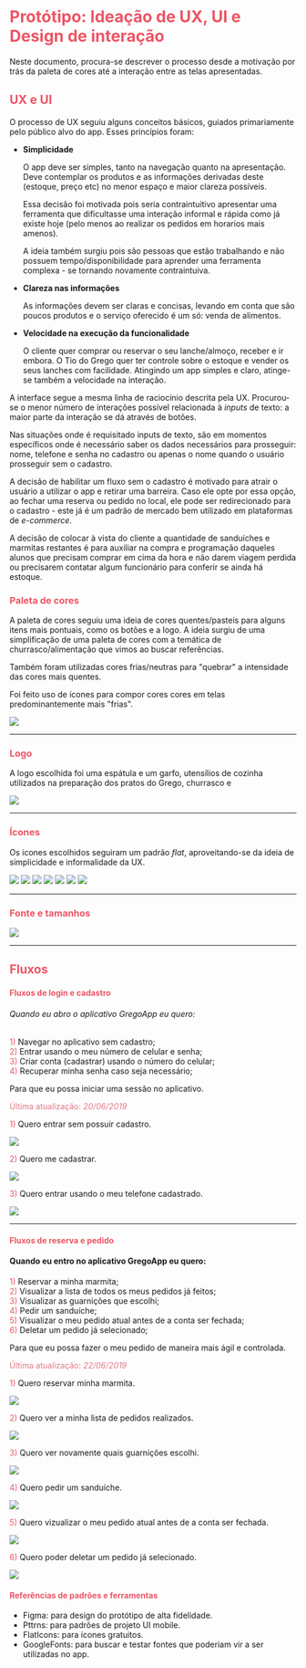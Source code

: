 # <span style="color:#ED5565">Protótipo: Ideação de UX, UI e Design de interação</span>

Neste documento, procura-se descrever o processo desde a motivação por trás da paleta de cores até a interação entre as telas apresentadas.


## <span style="color:#ED5565">UX e UI</span>
O processo de UX seguiu alguns conceitos básicos, guiados primariamente pelo público alvo do app. Esses princípios foram:

* **Simplicidade**

  O app deve ser simples, tanto na navegação quanto na apresentação. Deve contemplar os produtos e as informações derivadas deste (estoque, preço etc) no menor espaço e maior clareza possíveis.  

  Essa decisão foi motivada pois seria contraintuitivo apresentar uma ferramenta que dificultasse uma interação informal e rápida como já existe hoje (pelo menos ao realizar os pedidos em horarios mais amenos). 

  A ideia também surgiu pois são pessoas que estão trabalhando e não possuem tempo/disponibilidade para aprender uma ferramenta complexa - se tornando novamente contraintuiva.

* **Clareza nas informações** 
  
   As informações devem ser claras e concisas, levando em conta que são poucos produtos e o serviço oferecido é um só: venda de alimentos.

* **Velocidade na execução da funcionalidade** 

  O cliente quer comprar ou reservar o seu lanche/almoço, receber e ir embora. O Tio do Grego quer ter controle sobre o estoque e vender os seus lanches com facilidade. Atingindo um app simples e claro, atinge-se também a velocidade na interação.

A interface segue a mesma linha de raciocínio descrita pela UX. Procurou-se o menor número de interações possível relacionada à *inputs* de texto: a maior parte da interação se dá através de botões. 

Nas situações onde é requisitado inputs de texto, são em momentos específicos onde é necessário saber os dados necessários para prosseguir: nome, telefone e senha no cadastro ou apenas o nome quando o usuário prosseguir sem o cadastro.

A decisão de habilitar um fluxo sem o cadastro é motivado para atrair o usuário a utilizar o app e retirar uma barreira. Caso ele opte por essa opção, ao fechar uma reserva ou pedido no local, ele pode ser redirecionado para o cadastro - este já é um padrão de mercado bem utilizado em plataformas de *e-commerce*.

A decisão de colocar à vista do cliente a quantidade de sanduíches e marmitas restantes é para auxiliar na compra e programação daqueles alunos que precisam comprar em cima da hora e não darem viagem perdida ou precisarem contatar algum funcionário para conferir se ainda há estoque.

### <span style="color:#ED5565">Paleta de cores </span>
A paleta de cores seguiu uma ideia de cores quentes/pasteis para alguns itens mais pontuais, como os botões e a logo. A ideia surgiu de uma simplificação de uma paleta de cores com a temática de churrasco/alimentação que vimos ao buscar referências.

Também foram utilizadas cores frias/neutras para "quebrar" a intensidade das cores mais quentes.

Foi feito uso de ícones para compor cores cores em telas predominantemente mais "frias".

![](../assets/colors/colors.svg)
***

### <span style="color:#ED5565">Logo </span>

A logo escolhida foi uma espátula e um garfo, utensílios de cozinha utilizados na preparação dos pratos do Grego, churrasco e 

![](../assets/logo/splash.png)
***

### <span style="color:#ED5565">Ícones </span>

Os icones escolhidos seguiram um padrão *flat*, aproveitando-se da ideia de simplicidade e informalidade da UX.

![](../assets/icons/logo.svg)
![](../assets/icons/pan.svg)
![](../assets/icons/person.svg)
![](../assets/icons/beverage.svg)
![](../assets/icons/hamburger.svg)
![](../assets/icons/fries.svg)
![](../assets/icons/finish.svg)
***

### <span style="color:#ED5565">Fonte e tamanhos</span>
![](../assets/icons/fonts_and_sizes.svg)
***

## <span style="color:#ED5565">Fluxos</span>

#### <span style="color:#ED5565">Fluxos de login e cadastro</span>

###### Quando eu abro o aplicativo GregoApp eu quero:

 <span style="color:#ED5565">1)</span> Navegar no aplicativo sem cadastro;  
 <span style="color:#ED5565">2)</span> Entrar usando o meu número de celular e senha;  
 <span style="color:#ED5565">3)</span> Criar conta (cadastrar) usando o número do celular;  
 <span style="color:#ED5565">4)</span> Recuperar minha senha caso seja necessário;  

 Para que eu possa iniciar uma sessão no aplicativo.

 <span style="color:#E07984">Última atualização: *20/06/2019*</span>  

  <span style="color:#ED5565">1)</span> Quero entrar sem possuir cadastro.

  ![](../assets/flows/1.png)

  <span style="color:#ED5565">2)</span> Quero me cadastrar.

  ![](../assets/flows/3.png)

  <span style="color:#ED5565">3)</span> Quero entrar usando o meu telefone cadastrado.

  ![](../assets/flows/2.png)

***

#### <span style="color:#ED5565">Fluxos de reserva e pedido </span>

#### Quando eu entro no aplicativo GregoApp eu quero:

 <span style="color:#ED5565">1)</span> Reservar a minha marmita;  
 <span style="color:#ED5565">2)</span> Visualizar a lista de todos os meus pedidos já feitos;  
 <span style="color:#ED5565">3)</span> Visualizar as guarnições que escolhi;  
 <span style="color:#ED5565">4)</span> Pedir um sanduíche;  
 <span style="color:#ED5565">5)</span> Visualizar o meu pedido atual antes de a conta ser fechada;  
 <span style="color:#ED5565">6)</span> Deletar um pedido já selecionado;

 Para que eu possa fazer o meu pedido de maneira mais ágil e controlada.

<span style="color:#E07984">Última atualização: *22/06/2019*</span>  

  <span style="color:#ED5565">1)</span> Quero reservar minha marmita.

  ![](../assets/flows/1.png)

  <span style="color:#ED5565">2)</span> Quero ver a minha lista de pedidos realizados.

  ![](../assets/flows/5.png)

  <span style="color:#ED5565">3)</span> Quero ver novamente quais guarnições escolhi.

  ![](../assets/flows/6.png)

  <span style="color:#ED5565">4)</span> Quero pedir um sanduíche.

  ![](../assets/flows/7.png)

  <span style="color:#ED5565">5)</span> Quero vizualizar o meu pedido atual antes de a conta ser fechada.

  ![](../assets/flows/8.png)

  <span style="color:#ED5565">6)</span> Quero poder deletar um pedido já selecionado.  

  ![](../assets/flows/9.png)


#### <span style="color:#ED5565">Referências de padrões e ferramentas </span>

* Figma: para design do protótipo de alta fidelidade.
* Pttrns: para padrões de projeto UI mobile.
* FlatIcons: para ícones gratuitos.
* GoogleFonts: para buscar e testar fontes que poderiam vir a ser utilizadas no app.